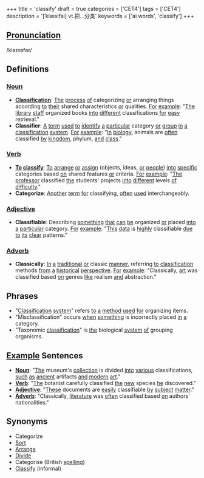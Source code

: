 +++
title = 'classify'
draft = true
categories = ['CET4']
tags = ['CET4']
description = '[ˈklæsifai] vt.把…分类'
keywords = ['ai words', 'classify']
+++

## [Pronunciation](/en/post/pronunciation/)
/klaɪsəfaɪ/

## Definitions
### [Noun](/en/post/noun/)
- **[Classification](/en/post/classification/)**: [The](/en/post/the/) [process](/en/post/process/) [of](/en/post/of/) categorizing [or](/en/post/or/) arranging things according [to](/en/post/to/) [their](/en/post/their/) shared characteristics [or](/en/post/or/) qualities. [For](/en/post/for/) [example](/en/post/example/): "[The](/en/post/the/) [library](/en/post/library/) [staff](/en/post/staff/) organized books [into](/en/post/into/) [different](/en/post/different/) classifications [for](/en/post/for/) [easy](/en/post/easy/) retrieval."
- **Classifier**: [A](/en/post/a/) [term](/en/post/term/) [used](/en/post/used/) [to](/en/post/to/) [identify](/en/post/identify/) [a](/en/post/a/) [particular](/en/post/particular/) category [or](/en/post/or/) [group](/en/post/group/) [in](/en/post/in/) [a](/en/post/a/) [classification](/en/post/classification/) [system](/en/post/system/). [For](/en/post/for/) [example](/en/post/example/): "[In](/en/post/in/) [biology](/en/post/biology/), animals are [often](/en/post/often/) classified [by](/en/post/by/) [kingdom](/en/post/kingdom/), phylum, [and](/en/post/and/) [class](/en/post/class/)."

### [Verb](/en/post/verb/)
- **[To](/en/post/to/) [classify](/en/post/classify/)**: [To](/en/post/to/) [arrange](/en/post/arrange/) [or](/en/post/or/) [assign](/en/post/assign/) (objects, ideas, [or](/en/post/or/) [people](/en/post/people/)) [into](/en/post/into/) [specific](/en/post/specific/) categories based [on](/en/post/on/) shared features [or](/en/post/or/) criteria. [For](/en/post/for/) [example](/en/post/example/): "[The](/en/post/the/) [professor](/en/post/professor/) classified [the](/en/post/the/) students' projects [into](/en/post/into/) [different](/en/post/different/) levels [of](/en/post/of/) [difficulty](/en/post/difficulty/)."
- **Categorize**: [Another](/en/post/another/) [term](/en/post/term/) [for](/en/post/for/) classifying, [often](/en/post/often/) [used](/en/post/used/) interchangeably.

### [Adjective](/en/post/adjective/)
- **Classifiable**: Describing [something](/en/post/something/) [that](/en/post/that/) [can](/en/post/can/) [be](/en/post/be/) organized [or](/en/post/or/) placed [into](/en/post/into/) [a](/en/post/a/) [particular](/en/post/particular/) category. [For](/en/post/for/) [example](/en/post/example/): "[This](/en/post/this/) [data](/en/post/data/) is [highly](/en/post/highly/) classifiable [due](/en/post/due/) [to](/en/post/to/) [its](/en/post/its/) [clear](/en/post/clear/) patterns."

### [Adverb](/en/post/adverb/)
- **Classically**: [In](/en/post/in/) [a](/en/post/a/) [traditional](/en/post/traditional/) [or](/en/post/or/) classic [manner](/en/post/manner/), referring [to](/en/post/to/) [classification](/en/post/classification/) methods [from](/en/post/from/) [a](/en/post/a/) [historical](/en/post/historical/) [perspective](/en/post/perspective/). [For](/en/post/for/) [example](/en/post/example/): "Classically, [art](/en/post/art/) was classified based [on](/en/post/on/) genres [like](/en/post/like/) realism [and](/en/post/and/) abstraction."

## Phrases
- "[Classification](/en/post/classification/) [system](/en/post/system/)" refers [to](/en/post/to/) [a](/en/post/a/) [method](/en/post/method/) [used](/en/post/used/) [for](/en/post/for/) organizing items.
- "Misclassification" occurs [when](/en/post/when/) [something](/en/post/something/) is incorrectly placed [in](/en/post/in/) [a](/en/post/a/) category.
- "Taxonomic [classification](/en/post/classification/)" is [the](/en/post/the/) biological [system](/en/post/system/) [of](/en/post/of/) grouping organisms.

## [Example](/en/post/example/) Sentences
- **[Noun](/en/post/noun/)**: "[The](/en/post/the/) museum's [collection](/en/post/collection/) is divided [into](/en/post/into/) [various](/en/post/various/) classifications, [such](/en/post/such/) [as](/en/post/as/) [ancient](/en/post/ancient/) artifacts [and](/en/post/and/) [modern](/en/post/modern/) [art](/en/post/art/)."
- **[Verb](/en/post/verb/)**: "[The](/en/post/the/) botanist carefully classified [the](/en/post/the/) [new](/en/post/new/) species [he](/en/post/he/) discovered."
- **[Adjective](/en/post/adjective/)**: "[These](/en/post/these/) documents are [easily](/en/post/easily/) classifiable [by](/en/post/by/) [subject](/en/post/subject/) [matter](/en/post/matter/)."
- **[Adverb](/en/post/adverb/)**: "Classically, [literature](/en/post/literature/) was [often](/en/post/often/) classified based [on](/en/post/on/) authors' nationalities."

## Synonyms
- Categorize
- [Sort](/en/post/sort/)
- [Arrange](/en/post/arrange/)
- [Divide](/en/post/divide/)
- Categorise (British [spelling](/en/post/spelling/))
- [Classify](/en/post/classify/) (informal)
